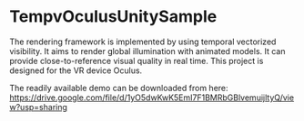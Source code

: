 # TempvOculusUnitySample
 The rendering framework is implemented by using temporal vectorized visibility. It aims to render global illumination with animated models. It can provide close-to-reference visual quality in real time. This project is designed for the VR device Oculus.


The readily available demo can be downloaded from here: https://drive.google.com/file/d/1yO5dwKwK5EmI7F1BMRbGBlvemuijltyQ/view?usp=sharing
